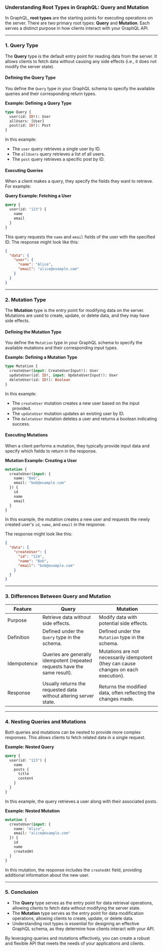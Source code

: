 ### **Understanding Root Types in GraphQL: Query and Mutation**

In GraphQL, **root types** are the starting points for executing operations on the server. There are two primary root types: **Query** and **Mutation**. Each serves a distinct purpose in how clients interact with your GraphQL API.

---

### **1. Query Type**

The **Query** type is the default entry point for reading data from the server. It allows clients to fetch data without causing any side effects (i.e., it does not modify the server state).

#### **Defining the Query Type**

You define the `Query` type in your GraphQL schema to specify the available queries and their corresponding return types.

**Example: Defining a Query Type**

```graphql
type Query {
  user(id: ID!): User
  allUsers: [User]
  post(id: ID!): Post
}
```

In this example:
- The `user` query retrieves a single user by ID.
- The `allUsers` query retrieves a list of all users.
- The `post` query retrieves a specific post by ID.

#### **Executing Queries**

When a client makes a query, they specify the fields they want to retrieve. For example:

**Query Example: Fetching a User**

```graphql
query {
  user(id: "123") {
    name
    email
  }
}
```

This query requests the `name` and `email` fields of the user with the specified ID. The response might look like this:

```json
{
  "data": {
    "user": {
      "name": "Alice",
      "email": "alice@example.com"
    }
  }
}
```

---

### **2. Mutation Type**

The **Mutation** type is the entry point for modifying data on the server. Mutations are used to create, update, or delete data, and they may have side effects.

#### **Defining the Mutation Type**

You define the `Mutation` type in your GraphQL schema to specify the available mutations and their corresponding input types.

**Example: Defining a Mutation Type**

```graphql
type Mutation {
  createUser(input: CreateUserInput!): User
  updateUser(id: ID!, input: UpdateUserInput!): User
  deleteUser(id: ID!): Boolean
}
```

In this example:
- The `createUser` mutation creates a new user based on the input provided.
- The `updateUser` mutation updates an existing user by ID.
- The `deleteUser` mutation deletes a user and returns a boolean indicating success.

#### **Executing Mutations**

When a client performs a mutation, they typically provide input data and specify which fields to return in the response.

**Mutation Example: Creating a User**

```graphql
mutation {
  createUser(input: {
    name: "Bob",
    email: "bob@example.com"
  }) {
    id
    name
    email
  }
}
```

In this example, the mutation creates a new user and requests the newly created user's `id`, `name`, and `email` in the response.

The response might look like this:

```json
{
  "data": {
    "createUser": {
      "id": "124",
      "name": "Bob",
      "email": "bob@example.com"
    }
  }
}
```

---

### **3. Differences Between Query and Mutation**

| **Feature**                  | **Query**                                             | **Mutation**                                         |
|------------------------------|------------------------------------------------------|-----------------------------------------------------|
| Purpose                      | Retrieve data without side effects.                  | Modify data with potential side effects.            |
| Definition                   | Defined under the `Query` type in the schema.       | Defined under the `Mutation` type in the schema.   |
| Idempotence                  | Queries are generally idempotent (repeated requests have the same result). | Mutations are not necessarily idempotent (they can cause changes on each execution). |
| Response                     | Usually returns the requested data without altering server state. | Returns the modified data, often reflecting the changes made. |

---

### **4. Nesting Queries and Mutations**

Both queries and mutations can be nested to provide more complex responses. This allows clients to fetch related data in a single request.

**Example: Nested Query**

```graphql
query {
  user(id: "123") {
    name
    posts {
      title
      content
    }
  }
}
```

In this example, the query retrieves a user along with their associated posts.

**Example: Nested Mutation**

```graphql
mutation {
  createUser(input: {
    name: "Alice",
    email: "alice@example.com"
  }) {
    id
    name
    createdAt
  }
}
```

In this mutation, the response includes the `createdAt` field, providing additional information about the new user.

---

### **5. Conclusion**

- The **Query** type serves as the entry point for data retrieval operations, allowing clients to fetch data without modifying the server state.
- The **Mutation** type serves as the entry point for data modification operations, allowing clients to create, update, or delete data.
- Understanding root types is essential for designing an effective GraphQL schema, as they determine how clients interact with your API.

By leveraging queries and mutations effectively, you can create a robust and flexible API that meets the needs of your applications and clients.